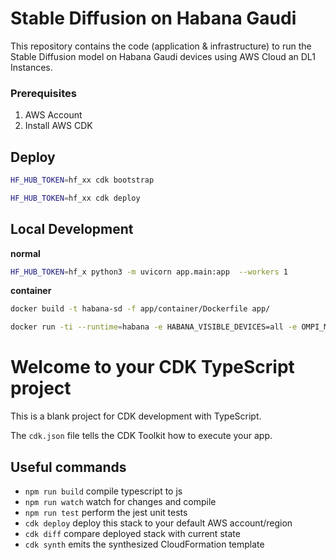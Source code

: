 # Stable Diffusion on Habana Gaudi

This repository contains the code (application & infrastructure) to run the Stable Diffusion model on Habana Gaudi devices using AWS Cloud an DL1 Instances.

### Prerequisites

1. AWS Account
2. Install AWS CDK

## Deploy

```bash
HF_HUB_TOKEN=hf_xx cdk bootstrap
```

```bash
HF_HUB_TOKEN=hf_xx cdk deploy
```

## Local Development

**normal**

```bash
HF_HUB_TOKEN=hf_x python3 -m uvicorn app.main:app  --workers 1
```

**container**

```bash
docker build -t habana-sd -f app/container/Dockerfile app/
```

```bash
docker run -ti --runtime=habana -e HABANA_VISIBLE_DEVICES=all -e OMPI_MCA_btl_vader_single_copy_mechanism=none -e HF_HUB_TOKEN=hf_xx --cap-add=sys_nice --net=host --ipc=host habana-sd
```


# Welcome to your CDK TypeScript project

This is a blank project for CDK development with TypeScript.

The `cdk.json` file tells the CDK Toolkit how to execute your app.

## Useful commands

* `npm run build`   compile typescript to js
* `npm run watch`   watch for changes and compile
* `npm run test`    perform the jest unit tests
* `cdk deploy`      deploy this stack to your default AWS account/region
* `cdk diff`        compare deployed stack with current state
* `cdk synth`       emits the synthesized CloudFormation template
